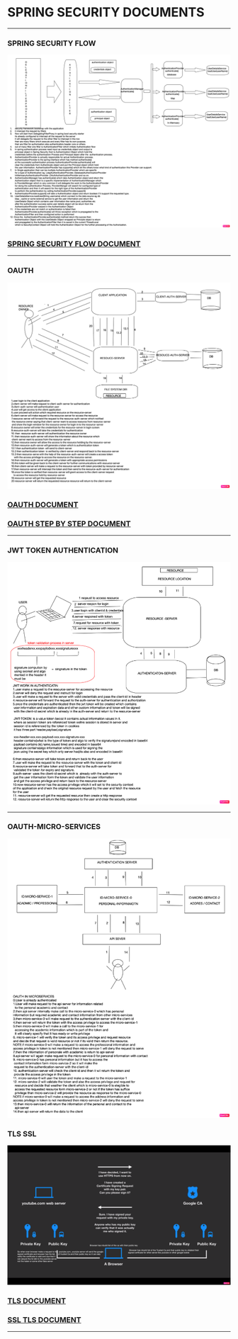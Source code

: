 # SPRING SECURITY DOCUMENTS 
----
### SPRING SECURITY FLOW 
![](https://github.com/adarshkumarsingh83/spring_security/blob/master/DOCUMENTS/image/spring%20security%20flow.png)
### [SPRING SECURITY FLOW DOCUMENT](https://github.com/adarshkumarsingh83/spring_security/blob/master/DOCUMENTS/SPRING_SECURITY_FLOW_README.md)


----
### OAUTH 
![](https://github.com/adarshkumarsingh83/spring_security/blob/master/DOCUMENTS/image/OAUTH.png)
### [OAUTH DOCUMENT](https://github.com/adarshkumarsingh83/spring_security/blob/master/DOCUMENTS/OAUTH_README.md)
### [OAUTH STEP BY STEP DOCUMENT](https://github.com/adarshkumarsingh83/spring_security/blob/master/DOCUMENTS/OAUTH_STEP_BY_STEP_README.md)

----
### JWT TOKEN AUTHENTICATION
![](https://github.com/adarshkumarsingh83/spring_security/blob/master/DOCUMENTS/image/JWT%20TOKEN%20AUTHENTICATION.png)

----
### OAUTH-MICRO-SERVICES
![](https://github.com/adarshkumarsingh83/spring_security/blob/master/DOCUMENTS/image/OAUTH-MICRO-SERVICES.png)


### TLS SSL 
![](https://github.com/adarshkumarsingh83/spring_security/blob/master/DOCUMENTS/image/trusted%20ca.png)
### [TLS DOCUMENT](https://github.com/adarshkumarsingh83/spring_security/blob/master/DOCUMENTS/TLS_README.md)
### [SSL TLS DOCUMENT](https://github.com/adarshkumarsingh83/spring_security/blob/master/DOCUMENTS/SSL_%26_TLS_README.md)


----
